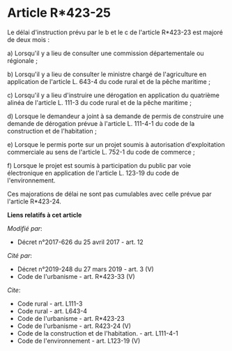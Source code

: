 # Article R*423-25

Le délai d'instruction prévu par le b et le c de l'article R*423-23 est majoré de deux mois : 

a) Lorsqu'il y a lieu de consulter une commission départementale ou régionale ; 

b) Lorsqu'il y a lieu de consulter le ministre chargé de l'agriculture en application de l'article L. 643-4 du code rural et
de la pêche maritime ; 

c) Lorsqu'il y a lieu d'instruire une dérogation en application du quatrième alinéa de l'article L. 111-3 du code rural et de
la pêche maritime ; 

d) Lorsque le demandeur a joint à sa demande de permis de construire une demande de dérogation prévue à l'article L. 111-4-1
du code de la construction et de l'habitation ; 

e) Lorsque le permis porte sur un projet soumis à autorisation d'exploitation commerciale au sens de l'article L. 752-1 du
code de commerce ; 

f) Lorsque le projet est soumis à participation du public par voie électronique en application de l'article L. 123-19 du code
de l'environnement. 

Ces majorations de délai ne sont pas cumulables avec celle prévue par l'article R*423-24.

**Liens relatifs à cet article**

_Modifié par_:

  - Décret n°2017-626 du 25 avril 2017 - art. 12

_Cité par_:

  - Décret n°2019-248 du 27 mars 2019 - art. 3 (V)
  - Code de l'urbanisme - art. R*423-33 (V)

_Cite_:

  - Code rural - art. L111-3
  - Code rural - art. L643-4
  - Code de l'urbanisme - art. R*423-23
  - Code de l'urbanisme - art. R423-24 (V)
  - Code de la construction et de l'habitation. - art. L111-4-1
  - Code de l'environnement - art. L123-19 (V)
